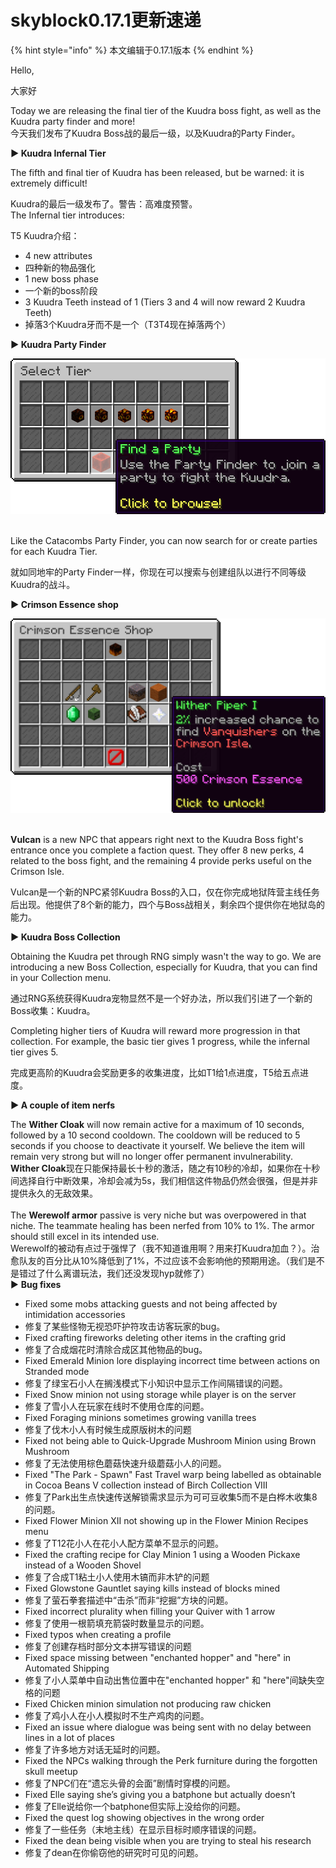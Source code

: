 # skyblock0.17.1更新速递

{% hint style="info" %}
本文编辑于0.17.1版本
{% endhint %}

Hello,

大家好

Today we are releasing the final tier of the Kuudra boss fight, as well as the Kuudra party finder and more!\
今天我们发布了Kuudra Boss战的最后一级，以及Kuudra的Party Finder。

**► Kuudra Infernal Tier**

The fifth and final tier of Kuudra has been released, but be warned: it is extremely difficult!

Kuudra的最后一级发布了。警告：高难度预警。\
The Infernal tier introduces:

T5 Kuudra介绍：

* 4 new attributes
* 四种新的物品强化
* 1 new boss phase
* 一个新的boss阶段
* 3 Kuudra Teeth instead of 1 (Tiers 3 and 4 will now reward 2 Kuudra Teeth)
* 掉落3个Kuudra牙而不是一个（T3T4现在掉落两个）

**► Kuudra Party Finder**

![Screenshot 2022-12-08 162435.png](<../.gitbook/assets/0 (4)>)

\
Like the Catacombs Party Finder, you can now search for or create parties for each Kuudra Tier.

就如同地牢的Party Finder一样，你现在可以搜索与创建组队以进行不同等级Kuudra的战斗。

**► Crimson Essence shop**

![Screenshot 2022-12-08 162111.png](<../.gitbook/assets/1 (8)>)

\
**Vulcan** is a new NPC that appears right next to the Kuudra Boss fight's entrance once you complete a faction quest. They offer 8 new perks, 4 related to the boss fight, and the remaining 4 provide perks useful on the Crimson Isle.

Vulcan是一个新的NPC紧邻Kuudra Boss的入口，仅在你完成地狱阵营主线任务后出现。他提供了8个新的能力，四个与Boss战相关，剩余四个提供你在地狱岛的能力。

**► Kuudra Boss Collection**

Obtaining the Kuudra pet through RNG simply wasn't the way to go. We are introducing a new Boss Collection, especially for Kuudra, that you can find in your Collection menu.

通过RNG系统获得Kuudra宠物显然不是一个好办法，所以我们引进了一个新的Boss收集：Kuudra。

Completing higher tiers of Kuudra will reward more progression in that collection. For example, the basic tier gives 1 progress, while the infernal tier gives 5.

完成更高阶的Kuudra会奖励更多的收集进度，比如T1给1点进度，T5给五点进度。

**► A couple of item nerfs**

The **Wither Cloak** will now remain active for a maximum of 10 seconds, followed by a 10 second cooldown. The cooldown will be reduced to 5 seconds if you choose to deactivate it yourself. We believe the item will remain very strong but will no longer offer permanent invulnerability.\
**Wither Cloak**现在只能保持最长十秒的激活，随之有10秒的冷却，如果你在十秒间选择自行中断效果，冷却会减为5s，我们相信这件物品仍然会很强，但是并非提供永久的无敌效果。\
\
The **Werewolf armor** passive is very niche but was overpowered in that niche. The teammate healing has been nerfed from 10% to 1%. The armor should still excel in its intended use.\
Werewolf的被动有点过于强悍了（我不知道谁用啊？用来打Kuudra加血？）。治愈队友的百分比从10%降低到了1%，不过应该不会影响他的预期用途。（我们是不是错过了什么离谱玩法，我们还没发现hyp就修了）\
► **Bug fixes**

* Fixed some mobs attacking guests and not being affected by intimidation accessories
* 修复了某些怪物无视恐吓护符攻击访客玩家的bug。
* Fixed crafting fireworks deleting other items in the crafting grid
* 修复了合成烟花时清除合成区其他物品的bug。
* Fixed Emerald Minion lore displaying incorrect time between actions on Stranded mode
* 修复了绿宝石小人在搁浅模式下小知识中显示工作间隔错误的问题。
* Fixed Snow minion not using storage while player is on the server
* 修复了雪小人在玩家在线时不使用仓库的问题。
* Fixed Foraging minions sometimes growing vanilla trees
* 修复了伐木小人有时候生成原版树木的问题
* Fixed not being able to Quick-Upgrade Mushroom Minion using Brown Mushroom
* 修复了无法使用棕色蘑菇快速升级蘑菇小人的问题。
* Fixed "The Park - Spawn" Fast Travel warp being labelled as obtainable in Cocoa Beans V collection instead of Birch Collection VIII
* 修复了Park出生点快速传送解锁需求显示为可可豆收集5而不是白桦木收集8的问题。
* Fixed Flower Minion XII not showing up in the Flower Minion Recipes menu
* 修复了T12花小人在花小人配方菜单不显示的问题。
* Fixed the crafting recipe for Clay Minion 1 using a Wooden Pickaxe instead of a Wooden Shovel
* 修复了合成T1粘土小人使用木镐而非木铲的问题
* Fixed Glowstone Gauntlet saying kills instead of blocks mined
* 修复了萤石拳套描述中“击杀”而非“挖掘”方块的问题。
* Fixed incorrect plurality when filling your Quiver with 1 arrow
* 修复了使用一根箭填充箭袋时数量显示的问题。
* Fixed typos when creating a profile
* 修复了创建存档时部分文本拼写错误的问题
* Fixed space missing between "enchanted hopper" and "here" in Automated Shipping
* 修复了小人菜单中自动出售位置中在"enchanted hopper" 和 "here"间缺失空格的问题
* Fixed Chicken minion simulation not producing raw chicken
* 修复了鸡小人在小人模拟时不生产鸡肉的问题。
* Fixed an issue where dialogue was being sent with no delay between lines in a lot of places
* 修复了许多地方对话无延时的问题。
* Fixed the NPCs walking through the Perk furniture during the forgotten skull meetup
* 修复了NPC们在“遗忘头骨的会面”剧情时穿模的问题。
* Fixed Elle saying she’s giving you a batphone but actually doesn’t
* 修复了Elle说给你一个batphone但实际上没给你的问题。
* Fixed the quest log showing objectives in the wrong order
* 修复了一些任务（末地主线）在显示目标时顺序错误的问题。
* Fixed the dean being visible when you are trying to steal his research
* 修复了dean在你偷窃他的研究时可见的问题。
